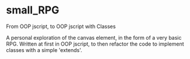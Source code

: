 # small_RPG
From OOP jscript, to OOP jscript with Classes

A personal exploration of the canvas element, in the form of a very basic RPG. 
Written at first in OOP jscript, to then refactor the code to implement
classes with a simple 'extends'.
